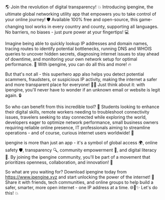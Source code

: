🌎 Join the revolution of digital transparency! 💥 Introducing ipengine, the ultimate global networking utility app that empowers you to take control of your online journey! 🛡️ Available 100% free and open-source, this game-changing tool works in every country and county, supporting all languages. No barriers, no biases - just pure power at your fingertips! 💻

Imagine being able to quickly lookup IP addresses and domain names, tracing routes to identify potential bottlenecks, running DNS and WHOIS queries to uncover hidden secrets, diagnosing internet issues to stay ahead of downtime, and monitoring your own network setup for optimal performance. 🚀 With ipengine, you can do all this and more! 🔥

But that's not all - this superhero app also helps you detect potential scammers, fraudsters, or suspicious IP activity, making the internet a safer and more transparent place for everyone! 🕵️‍♀️ Just think about it: with ipengine, you'll never have to wonder if an unknown email or website is legit again. 🔒

So who can benefit from this incredible tool? 🤔 Students looking to enhance their digital skills, remote workers needing to troubleshoot connectivity issues, travelers seeking to stay connected while exploring the world, developers eager to optimize network performance, small business owners requiring reliable online presence, IT professionals aiming to streamline operations - and of course, curious internet users worldwide! 👥

ipengine is more than just an app - it's a symbol of global access 🌍, online safety 🛡️, transparency 🔍, community empowerment 👥, and digital literacy 📡. By joining the ipengine community, you'll be part of a movement that prioritizes openness, collaboration, and innovation! 💪

So what are you waiting for? Download ipengine today from https://www.ipengine.xyz and start unlocking the power of the internet! 🔑 Share it with friends, tech communities, and online groups to help build a safer, smarter, more open internet - one IP address at a time. 🌐🚀✨ Let's do this! 💥